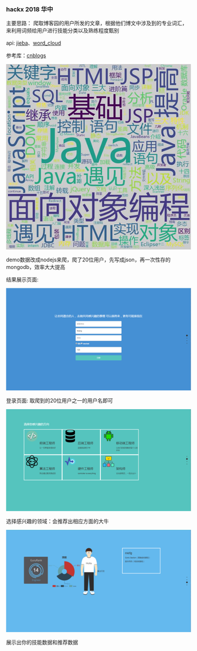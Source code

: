 ### hackx 2018 华中 

主要思路： 爬取博客园的用户所发的文章，根据他们博文中涉及到的专业词汇，来利用词频给用户进行技能分类以及熟练程度甄别

api: [jieba](https://github.com/fxsjy/jieba)、[word_cloud](https://github.com/amueller/word_cloud)

参考库：[cnblogs](https://github.com/hao15239129517/cnblogs)

![](https://github.com/xixigiggling/markdownImgs/raw/master/res/2983-%E8%90%8C%E5%B0%8FQ.jpg)


demo数据改成nodejs来爬，爬了20位用户，先写成json，再一次性存的mongodb，效率大大提高

结果展示页面:

![](https://github.com/xixigiggling/markdownImgs/raw/master/res/login.png)

登录页面: 取爬到的20位用户之一的用户名即可

![](https://github.com/xixigiggling/markdownImgs/raw/master/res/choose.png)

选择感兴趣的领域：会推荐出相应方面的大牛

![](https://github.com/xixigiggling/markdownImgs/raw/master/res/result.png)

展示出你的技能数据和推荐数据
